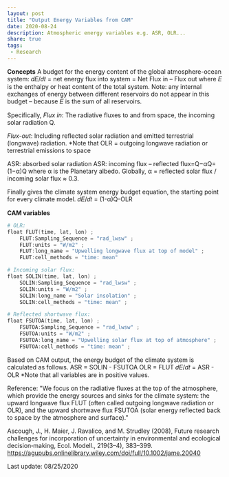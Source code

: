 ```yaml
---
layout: post
title: "Output Energy Variables from CAM"
date: 2020-08-24
description: Atmospheric energy variables e.g. ASR, OLR...
share: true
tags:
 - Research
---
```


**Concepts**
A budget for the energy content of the global atmosphere-ocean system:
𝑑𝐸/𝑑𝑡 = net energy flux into system = Net Flux in – Flux out
where 𝐸 is the enthalpy or heat content of the total system. 
Note: any internal exchanges of energy between different reservoirs do not appear in this budget – because 𝐸 is the sum of all reservoirs.

Specifically,
*Flux in*:
The radiative fluxes to and from space, the incoming solar radiation Q. 

*Flux-out*:
Including reflected solar radiation and emitted terrestrial (longwave) radiation.
*Note that OLR = outgoing longwave radiation or terrestrial emissions to space

ASR: absorbed solar radiation
ASR: incoming flux – reflected flux=Q−αQ=(1−α)Q
where α is the Planetary albedo. Globally, α = reflected solar flux / incoming solar flux ≈ 0.3.

Finally gives the climate system energy budget equation, the starting point for every climate model.
𝑑𝐸/𝑑𝑡 = (1-α)Q-OLR

**CAM variables**
```powershell
# OLR:
float FLUT(time, lat, lon) ;
    FLUT:Sampling_Sequence = "rad_lwsw" ;
    FLUT:units = "W/m2" ;
    FLUT:long_name = "Upwelling longwave flux at top of model" ;
    FLUT:cell_methods = "time: mean" 

# Incoming solar flux:
float SOLIN(time, lat, lon) ;
    SOLIN:Sampling_Sequence = "rad_lwsw" ;
    SOLIN:units = "W/m2" ;
    SOLIN:long_name = "Solar insolation" ;
    SOLIN:cell_methods = "time: mean" ;

# Reflected shortwave flux:
float FSUTOA(time, lat, lon) ;
    FSUTOA:Sampling_Sequence = "rad_lwsw" ;
    FSUTOA:units = "W/m2" ;
    FSUTOA:long_name = "Upwelling solar flux at top of atmosphere" ;
    FSUTOA:cell_methods = "time: mean" ;
```
Based on CAM output, the energy budget of the climate system is calculated as follows.
ASR = SOLIN - FSUTOA
OLR = FLUT
𝑑𝐸/𝑑𝑡 = ASR - OLR
*Note that all variables are in positive values.

Reference:
"We focus on the radiative fluxes at the top of the atmosphere, which provide the energy sources and sinks for the climate system: the upward longwave flux FLUT (often called outgoing longwave radiation or OLR), and the upward shortwave flux FSUTOA (solar energy reflected back to space by the atmosphere and surface)."

Ascough, J., H. Maier, J. Ravalico, and M. Strudley (2008), Future research challenges for incorporation of uncertainty in environmental and ecological decision‐making, Ecol. Modell., 219(3–4), 383–399.
https://agupubs.onlinelibrary.wiley.com/doi/full/10.1002/jame.20040

Last update: 08/25/2020

